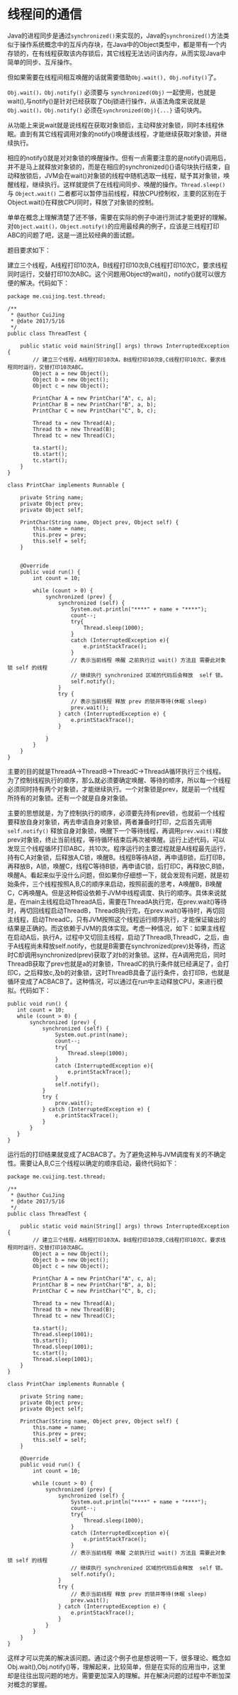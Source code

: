# 线程间的通信

Java的进程同步是通过`synchronized()`来实现的，Java的`synchronized()`方法类似于操作系统概念中的互斥内存块，在Java中的Object类型中，都是带有一个内存锁的，在有线程获取该内存锁后，其它线程无法访问该内存，从而实现Java中简单的同步、互斥操作。

但如果需要在线程间相互唤醒的话就需要借助`Obj.wait(), Obj.nofity()`了。

`Obj.wait()，Obj.notify()` 必须要与 `synchronized(Obj)` 一起使用，也就是wait(),与notify()是针对已经获取了Obj锁进行操作，从语法角度来说就是`Obj.wait()，Obj.notify()` 必须在`synchronized(Obj){...}` 语句块内。

从功能上来说wait就是说线程在获取对象锁后，主动释放对象锁，同时本线程休眠。直到有其它线程调用对象的notify()唤醒该线程，才能继续获取对象锁，并继续执行。

相应的notify()就是对对象锁的唤醒操作。但有一点需要注意的是notify()调用后，并不是马上就释放对象锁的，而是在相应的synchronized(){}语句块执行结束，自动释放锁后，JVM会在wait()对象锁的线程中随机选取一线程，赋予其对象锁，唤醒线程，继续执行。这样就提供了在线程间同步、唤醒的操作。`Thread.sleep()` 与 `Object.wait()` 二者都可以暂停当前线程，释放CPU控制权，主要的区别在于Object.wait()在释放CPU同时，释放了对象锁的控制。

单单在概念上理解清楚了还不够，需要在实际的例子中进行测试才能更好的理解。对`Object.wait()，Object.notify()`的应用最经典的例子，应该是三线程打印ABC的问题了吧，这是一道比较经典的面试题。

题目要求如下：

建立三个线程，A线程打印10次A，B线程打印10次B,C线程打印10次C，要求线程同时运行，交替打印10次ABC。这个问题用Object的wait()，notify()就可以很方便的解决。代码如下：  

```
package me.cuijing.test.thread;

/**
 * @author CuiJing
 * @date 2017/5/16
 */
public class ThreadTest {

    public static void main(String[] args) throws InterruptedException {
        // 建立三个线程，A线程打印10次A，B线程打印10次B,C线程打印10次C，要求线程同时运行，交替打印10次ABC。
        Object a = new Object();
        Object b = new Object();
        Object c = new Object();

        PrintChar A = new PrintChar("A", c, a);
        PrintChar B = new PrintChar("B", a, b);
        PrintChar C = new PrintChar("C", b, c);

        Thread ta = new Thread(A);
        Thread tb = new Thread(B);
        Thread tc = new Thread(C);

        ta.start();
        tb.start();
        tc.start();
    }
}

class PrintChar implements Runnable {

    private String name;
    private Object prev;
    private Object self;

    PrintChar(String name, Object prev, Object self) {
        this.name = name;
        this.prev = prev;
        this.self = self;
    }


    @Override
    public void run() {
        int count = 10;

        while (count > 0) {
            synchronized (prev) {
                synchronized (self) {
                    System.out.println("****" + name + "****");
                    count--;
                    try{
                        Thread.sleep(1000);
                    }
                    catch (InterruptedException e){
                        e.printStackTrace();
                    }
                    // 表示当前线程 唤醒 之前执行过 wait() 方法且 需要此对象锁 self 的线程
                    // 继续执行 synchronized 区域的代码后会释放  self 锁。
                    self.notify();
                }
                try {
                    // 表示当前线程 释放 prev 的锁并等待(休眠 sleep)
                    prev.wait();
                } catch (InterruptedException e) {
                    e.printStackTrace();
                }

            }
        }
    }
}
```

主要的目的就是ThreadA->ThreadB->ThreadC->ThreadA循环执行三个线程。为了控制线程执行的顺序，那么就必须要确定唤醒、等待的顺序，所以每一个线程必须同时持有两个对象锁，才能继续执行。一个对象锁是prev，就是前一个线程所持有的对象锁。还有一个就是自身对象锁。

主要的思想就是，为了控制执行的顺序，必须要先持有prev锁，也就前一个线程要释放自身对象锁，再去申请自身对象锁，两者兼备时打印，之后首先调用 `self.notify()` 释放自身对象锁，唤醒下一个等待线程，再调用`prev.wait()`释放prev对象锁，终止当前线程，等待循环结束后再次被唤醒。运行上述代码，可以发现三个线程循环打印ABC，共10次。程序运行的主要过程就是A线程最先运行，持有C,A对象锁，后释放A,C锁，唤醒B。线程B等待A锁，再申请B锁，后打印B，再释放B，A锁，唤醒C，线程C等待B锁，再申请C锁，后打印C，再释放C,B锁，唤醒A。看起来似乎没什么问题，但如果你仔细想一下，就会发现有问题，就是初始条件，三个线程按照A,B,C的顺序来启动，按照前面的思考，A唤醒B，B唤醒C，C再唤醒A。但是这种假设依赖于JVM中线程调度、执行的顺序。具体来说就是，在main主线程启动ThreadA后，需要在ThreadA执行完，在prev.wait()等待时，再切回线程启动ThreadB，ThreadB执行完，在prev.wait()等待时，再切回主线程，启动ThreadC，只有JVM按照这个线程运行顺序执行，才能保证输出的结果是正确的。而这依赖于JVM的具体实现。考虑一种情况，如下：如果主线程在启动A后，执行A，过程中又切回主线程，启动了ThreadB,ThreadC，之后，由于A线程尚未释放self.notify，也就是B需要在synchronized(prev)处等待，而这时C却调用synchronized(prev)获取了对b的对象锁。这样，在A调用完后，同时ThreadB获取了prev也就是a的对象锁，ThreadC的执行条件就已经满足了，会打印C，之后释放c,及b的对象锁，这时ThreadB具备了运行条件，会打印B，也就是循环变成了ACBACB了。这种情况，可以通过在run中主动释放CPU，来进行模拟。代码如下：

```
public void run() {   
   int count = 10;   
   while (count > 0) {   
       synchronized (prev) {   
           synchronized (self) {   
               System.out.print(name);   
               count--;  
               try{
                   Thread.sleep(1000);
               }
               catch (InterruptedException e){
                   e.printStackTrace();
               }
               self.notify();   
           }   
           try {   
               prev.wait();   
           } catch (InterruptedException e) {   
               e.printStackTrace();   
           }   
       }   
   }   
}   
```
运行后的打印结果就变成了ACBACB了。为了避免这种与JVM调度有关的不确定性。需要让A,B,C三个线程以确定的顺序启动，最终代码如下：

```
package me.cuijing.test.thread;

/**
 * @author CuiJing
 * @date 2017/5/16
 */
public class ThreadTest {

    public static void main(String[] args) throws InterruptedException {
        // 建立三个线程，A线程打印10次A，B线程打印10次B,C线程打印10次C，要求线程同时运行，交替打印10次ABC。
        Object a = new Object();
        Object b = new Object();
        Object c = new Object();

        PrintChar A = new PrintChar("A", c, a);
        PrintChar B = new PrintChar("B", a, b);
        PrintChar C = new PrintChar("C", b, c);

        Thread ta = new Thread(A);
        Thread tb = new Thread(B);
        Thread tc = new Thread(C);

        ta.start();
        Thread.sleep(1001);
        tb.start();
        Thread.sleep(1001);
        tc.start();
        Thread.sleep(1001);
    }
}

class PrintChar implements Runnable {

    private String name;
    private Object prev;
    private Object self;

    PrintChar(String name, Object prev, Object self) {
        this.name = name;
        this.prev = prev;
        this.self = self;
    }

    @Override
    public void run() {
        int count = 10;

        while (count > 0) {
            synchronized (prev) {
                synchronized (self) {
                    System.out.println("****" + name + "****");
                    count--;
                    try{
                        Thread.sleep(1000);
                    }
                    catch (InterruptedException e){
                        e.printStackTrace();
                    }
                    // 表示当前线程 唤醒 之前执行过 wait() 方法且 需要此对象锁 self 的线程
                    // 继续执行 synchronized 区域的代码后会释放  self 锁。
                    self.notify();
                }
                try {
                    // 表示当前线程 释放 prev 的锁并等待(休眠 sleep)
                    prev.wait();
                } catch (InterruptedException e) {
                    e.printStackTrace();
                }
            }
        }
    }
}
```
这样才可以完美的解决该问题。通过这个例子也是想说明一下，很多理论、概念如Obj.wait(),Obj.notify()等，理解起来，比较简单，但是在实际的应用当中，这里却是往往出现问题的地方。需要更加深入的理解。并在解决问题的过程中不断加深对概念的掌握。













